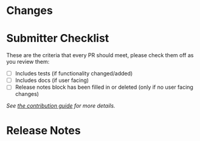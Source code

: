 <!-- 🎉🎉🎉 Thank you for the PR!!! 🎉🎉🎉 -->

# Changes

<!-- 
Describe your changes here- ideally you can get that description straight from
your descriptive commit message(s)! 

-->

# Submitter Checklist

These are the criteria that every PR should meet, please check them off as you
review them:

- [ ] Includes tests (if functionality changed/added)
- [ ] Includes docs (if user facing)
- [ ] Release notes block has been filled in or deleted (only if no user facing changes)

_See [the contribution guide](https://github.com/w6d-io/imps-injector/blob/main/CONTRIBUTING.md) for more details._


# Release Notes

<!--
Describe any user facing changes here, or delete this block.

Examples of user facing changes:
- Bug fixes
- Any changes in behavior
- Changes requiring upgrade notices or deprecation warnings

For pull requests with a release note:

```release-note
Your release note here
```

For pull requests that require additional action from users switching to the new release, include the string "action required" (case insensitive) in the release note:

```release-note
action required: your release note here
```

For pull requests that don't need to be mentioned at release time, use the `/release-note-none` Prow command to add the `release-note-none` label to the PR. You can also write the string "NONE" as a release note in your PR description:

```release-note
NONE
```
-->
